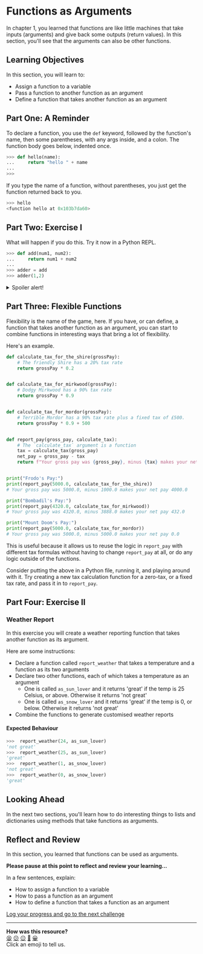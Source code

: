 # Functions as Arguments

In chapter 1, you learned that functions are like little machines that take
inputs (arguments) and give back some outputs (return values). In this section,
you'll see that the arguments can also be other functions.

<!-- OMITTED -->

## Learning Objectives

In this section, you will learn to:

* Assign a function to a variable
* Pass a function to another function as an argument
* Define a function that takes another function as an argument

## Part One: A Reminder

To declare a function, you use the `def` keyword, followed by the function's
name, then some parentheses, with any args inside, and a colon. The function
body goes below, indented once.

```python
>>> def hello(name):
...     return "hello " + name
...
>>>
```

If you type the name of a function, without parentheses, you just get the
function returned back to you.

```python
>>> hello
<function hello at 0x103b7da60>
```

## Part Two: Exercise I

What will happen if you do this. Try it now in a Python REPL.

```python
>>> def add(num1, num2):
...     return num1 + num2
...
>>> adder = add
>>> adder(1,2)
```

<details>
  <summary>Spoiler alert!</summary>

  We declared a new function, called add. Then assigned it to a variable and
  executed the function using the variable. If you do this in a Python REPL you
  should see `3` returned. Doing this demonstrates that we can 'pass
  functions around' the exact same way that we can pass around strings, or
  integers or any other object. You can assign them to variables and, as it
  turns out, you can pass them into other functions as arguments as well.

</details>

## Part Three: Flexible Functions

Flexibility is the name of the game, here. If you have, or can define, a
function that takes another function as an argument, you can start to combine
functions in interesting ways that bring a lot of flexibility.

Here's an example.

```python
def calculate_tax_for_the_shire(grossPay):
    # The friendly Shire has a 20% tax rate
    return grossPay * 0.2


def calculate_tax_for_mirkwood(grossPay):
    # Dodgy Mirkwood has a 90% tax rate
    return grossPay * 0.9


def calculate_tax_for_mordor(grossPay):
    # Terrible Mordor has a 90% tax rate plus a fixed tax of £500.
    return grossPay * 0.9 + 500


def report_pay(gross_pay, calculate_tax):
    # The `calculate_tax` argument is a function
    tax = calculate_tax(gross_pay)
    net_pay = gross_pay - tax
    return f"Your gross pay was {gross_pay}, minus {tax} makes your net pay {net_pay}"


print("Frodo's Pay:")
print(report_pay(5000.0, calculate_tax_for_the_shire))
# Your gross pay was 5000.0, minus 1000.0 makes your net pay 4000.0

print("Bombadil's Pay:")
print(report_pay(4320.0, calculate_tax_for_mirkwood))
# Your gross pay was 4320.0, minus 3888.0 makes your net pay 432.0

print("Mount Doom's Pay:")
print(report_pay(5000.0, calculate_tax_for_mordor))
# Your gross pay was 5000.0, minus 5000.0 makes your net pay 0.0

```

This is useful because it allows us to reuse the logic in `report_pay` with
different tax formulas without having to change `report_pay` at all, or do any
logic outside of the functions.

Consider putting the above in a Python file, running it, and playing around with
it. Try creating a new tax calculation function for a zero-tax, or a fixed tax
rate, and pass it in to `report_pay`.

## Part Four: Exercise II

### Weather Report

In this exercise you will create a weather reporting function that takes another
function as its argument.

Here are some instructions:

* Declare a function called `report_weather` that takes a temperature and a
  function as its two arguments
* Declare two other functions, each of which takes a temperature as an argument
  - One is called `as_sun_lover` and it returns 'great' if the temp is 25
    Celsius, or above. Otherwise it returns 'not great'
  - One is called `as_snow_lover` and it returns 'great' if the temp is
    0, or below. Otherwise it returns 'not great'
* Combine the functions to generate customised weather reports

#### Expected Behaviour

```python
>>>  report_weather(24, as_sun_lover)
'not great'
>>>  report_weather(25, as_sun_lover)
'great'
>>>  report_weather(1, as_snow_lover)
'not great'
>>>  report_weather(0, as_snow_lover)
'great'
```

## Looking Ahead

In the next two sections, you'll learn how to do interesting things to lists and
dictionaries using methods that take functions as arguments.

## Reflect and Review

In this section, you learned that functions can be used as arguments.

**Please pause at this point to reflect and review your learning...**

In a few sentences, explain:

* How to assign a function to a variable
* How to pass a function as an argument
* How to define a function that takes a function as an argument


[Log your progress and go to the next challenge](https://makers-event-logger.herokuapp.com/?event=04_functions_as_arguments.md&repository=makersacademy%2Fpython_foundations&redirect=chapter3%2F05_advanced_lists.md)

<!-- BEGIN GENERATED SECTION DO NOT EDIT -->

---

**How was this resource?**  
[😫](https://airtable.com/shrUJ3t7KLMqVRFKR?prefill_Repository=makersacademy%2Fpython_foundations&prefill_File=chapter3%2F04_functions_as_arguments.md&prefill_Sentiment=😫) [😕](https://airtable.com/shrUJ3t7KLMqVRFKR?prefill_Repository=makersacademy%2Fpython_foundations&prefill_File=chapter3%2F04_functions_as_arguments.md&prefill_Sentiment=😕) [😐](https://airtable.com/shrUJ3t7KLMqVRFKR?prefill_Repository=makersacademy%2Fpython_foundations&prefill_File=chapter3%2F04_functions_as_arguments.md&prefill_Sentiment=😐) [🙂](https://airtable.com/shrUJ3t7KLMqVRFKR?prefill_Repository=makersacademy%2Fpython_foundations&prefill_File=chapter3%2F04_functions_as_arguments.md&prefill_Sentiment=🙂) [😀](https://airtable.com/shrUJ3t7KLMqVRFKR?prefill_Repository=makersacademy%2Fpython_foundations&prefill_File=chapter3%2F04_functions_as_arguments.md&prefill_Sentiment=😀)  
Click an emoji to tell us.

<!-- END GENERATED SECTION DO NOT EDIT -->
